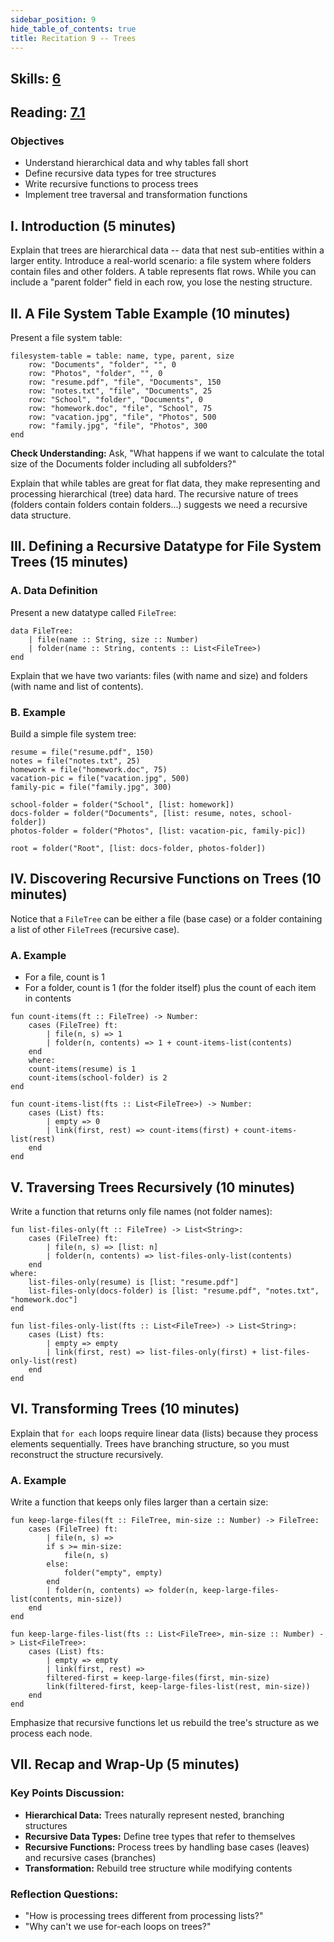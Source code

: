 ```yaml
---
sidebar_position: 9
hide_table_of_contents: true
title: Recitation 9 -- Trees
---
```


## Skills: [6](/skills/#(6))

## Reading: [7.1](https://dcic-world.org/2024-09-03/trees.html)

### **Objectives**
- Understand hierarchical data and why tables fall short
- Define recursive data types for tree structures
- Write recursive functions to process trees
- Implement tree traversal and transformation functions

## I. Introduction (5 minutes)
Explain that trees are hierarchical data -- data that nest sub-entities within a larger entity. Introduce a real-world scenario: a file system where folders contain files and other folders. A table represents flat rows. While you can include a "parent folder" field in each row, you lose the nesting structure.

## II. A File System Table Example (10 minutes)
Present a file system table:

```pyret
filesystem-table = table: name, type, parent, size
    row: "Documents", "folder", "", 0
    row: "Photos", "folder", "", 0
    row: "resume.pdf", "file", "Documents", 150
    row: "notes.txt", "file", "Documents", 25
    row: "School", "folder", "Documents", 0
    row: "homework.doc", "file", "School", 75
    row: "vacation.jpg", "file", "Photos", 500
    row: "family.jpg", "file", "Photos", 300
end
```

**Check Understanding:** Ask, "What happens if we want to calculate the total size of the Documents folder including all subfolders?"

Explain that while tables are great for flat data, they make representing and processing hierarchical (tree) data hard. The recursive nature of trees (folders contain folders contain folders...) suggests we need a recursive data structure.

## III. Defining a Recursive Datatype for File System Trees (15 minutes)

### A. Data Definition
Present a new datatype called `FileTree`:

```pyret
data FileTree:
    | file(name :: String, size :: Number)
    | folder(name :: String, contents :: List<FileTree>)
end
```

Explain that we have two variants: files (with name and size) and folders (with name and list of contents).

### B. Example
Build a simple file system tree:

```pyret
resume = file("resume.pdf", 150)
notes = file("notes.txt", 25)
homework = file("homework.doc", 75)
vacation-pic = file("vacation.jpg", 500)
family-pic = file("family.jpg", 300)

school-folder = folder("School", [list: homework])
docs-folder = folder("Documents", [list: resume, notes, school-folder])
photos-folder = folder("Photos", [list: vacation-pic, family-pic])

root = folder("Root", [list: docs-folder, photos-folder])
```

## IV. Discovering Recursive Functions on Trees (10 minutes)
Notice that a `FileTree` can be either a file (base case) or a folder containing a list of other `FileTree`s (recursive case).

### A. Example
- For a file, count is 1
- For a folder, count is 1 (for the folder itself) plus the count of each item in contents

```pyret
fun count-items(ft :: FileTree) -> Number:
    cases (FileTree) ft:
        | file(n, s) => 1
        | folder(n, contents) => 1 + count-items-list(contents)
    end
    where:
    count-items(resume) is 1
    count-items(school-folder) is 2
end

fun count-items-list(fts :: List<FileTree>) -> Number:
    cases (List) fts:
        | empty => 0
        | link(first, rest) => count-items(first) + count-items-list(rest)
    end
end
```

## V. Traversing Trees Recursively (10 minutes)
Write a function that returns only file names (not folder names):

```pyret
fun list-files-only(ft :: FileTree) -> List<String>:
    cases (FileTree) ft:
        | file(n, s) => [list: n]
        | folder(n, contents) => list-files-only-list(contents)
    end
where:
    list-files-only(resume) is [list: "resume.pdf"]
    list-files-only(docs-folder) is [list: "resume.pdf", "notes.txt", "homework.doc"]
end

fun list-files-only-list(fts :: List<FileTree>) -> List<String>:
    cases (List) fts:
        | empty => empty
        | link(first, rest) => list-files-only(first) + list-files-only-list(rest)
    end
end
```

## VI. Transforming Trees (10 minutes)
Explain that `for each` loops require linear data (lists) because they process elements sequentially. Trees have branching structure, so you must reconstruct the structure recursively.

### A. Example 
Write a function that keeps only files larger than a certain size:

```pyret
fun keep-large-files(ft :: FileTree, min-size :: Number) -> FileTree:
    cases (FileTree) ft:
        | file(n, s) => 
        if s >= min-size:
            file(n, s)
        else:
            folder("empty", empty)
        end
        | folder(n, contents) => folder(n, keep-large-files-list(contents, min-size))
    end
end

fun keep-large-files-list(fts :: List<FileTree>, min-size :: Number) -> List<FileTree>:
    cases (List) fts:
        | empty => empty
        | link(first, rest) => 
        filtered-first = keep-large-files(first, min-size)
        link(filtered-first, keep-large-files-list(rest, min-size))
    end
end
```

Emphasize that recursive functions let us rebuild the tree's structure as we process each node.

## VII. Recap and Wrap-Up (5 minutes)

### Key Points Discussion:
- **Hierarchical Data:** Trees naturally represent nested, branching structures
- **Recursive Data Types:** Define tree types that refer to themselves  
- **Recursive Functions:** Process trees by handling base cases (leaves) and recursive cases (branches)
- **Transformation:** Rebuild tree structure while modifying contents

### Reflection Questions:
- "How is processing trees different from processing lists?"
- "Why can't we use for-each loops on trees?"